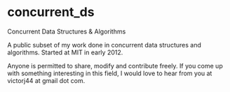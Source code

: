concurrent_ds
=============

Concurrent Data Structures &amp; Algorithms

A public subset of my work done in concurrent data structures and algorithms. Started at MIT in early 2012.

Anyone is permitted to share, modify and contribute freely. If you come up with something interesting in this field, I would love to hear from you at victorj44 at gmail dot com.

